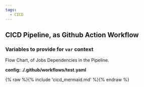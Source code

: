 ```yaml
---
tags:
  - CICD
---
```


## CICD Pipeline, as Github Action Workflow

### Variables to provide for `var` context

Flow Chart, of Jobs Dependencies in the Pipeline.

**config: ./.github/workflows/test.yaml**

{% raw %}{% include 'cicd_mermaid.md' %}{% endraw %}
